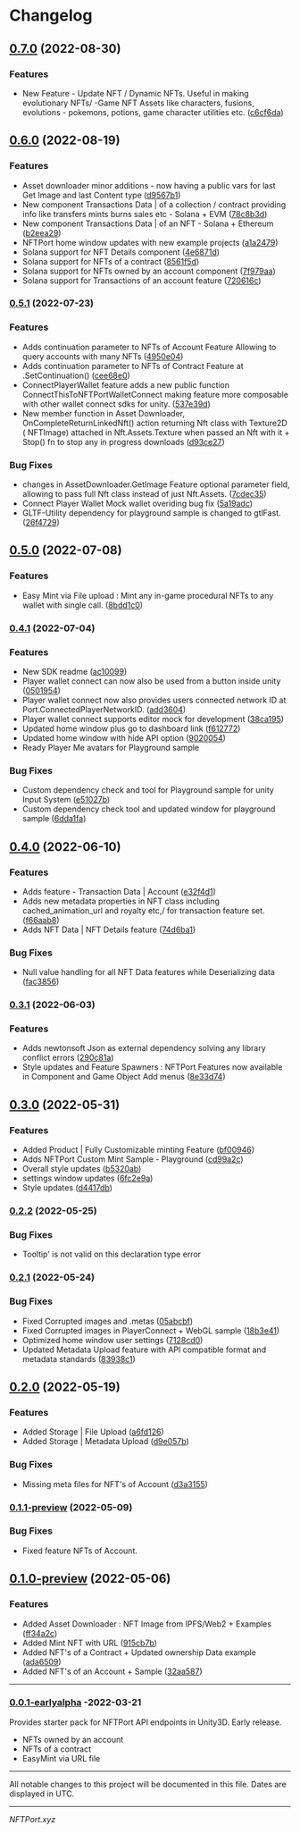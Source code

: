 # Changelog

## [0.7.0](https://github.com/nftport/nftport-unity/compare/v0.6.0...v0.7.0) (2022-08-30)


### Features

* New Feature - Update NFT / Dynamic NFTs. Useful in making evolutionary NFTs/ -Game NFT Assets like characters, fusions, evolutions - pokemons, potions, game character utilities etc. ([c6cf6da](https://github.com/nftport/nftport-unity/commit/c6cf6da399ecca00070da4b906ce387df0867961))

## [0.6.0](https://github.com/nftport/nftport-unity/compare/v0.5.1...v0.6.0) (2022-08-19)


### Features

* Asset downloader minor additions - now having a public vars for last Get Image and last Content type ([d9567b1](https://github.com/nftport/nftport-unity/commit/d9567b169b5b2c149f159f82364d84d57524230a))
* New component Transactions Data | of a collection / contract providing info like transfers mints burns sales etc - Solana + EVM ([78c8b3d](https://github.com/nftport/nftport-unity/commit/78c8b3d2d1a64715500e47f66599ec016ac827b3))
* New component Transactions Data | of an NFT -  Solana + Ethereum ([b2eea29](https://github.com/nftport/nftport-unity/commit/b2eea297bb50fc9690196eea5d6291e69522437e))
* NFTPort home window updates with new example projects ([a1a2479](https://github.com/nftport/nftport-unity/commit/a1a24790cbbe540923348949e4785589c0902411))
* Solana support for NFT Details component ([4e6871d](https://github.com/nftport/nftport-unity/commit/4e6871db39f799ab8bd43b2fe3d7e3d698904ec4))
* Solana support for NFTs of a contract ([8561f5d](https://github.com/nftport/nftport-unity/commit/8561f5d47ff3e0b0d69652b91c08b51cdbf9cf32))
* Solana support for NFTs owned by an account component ([7f979aa](https://github.com/nftport/nftport-unity/commit/7f979aaaeeead6e1cfbdc97ede900aa82d8e9b0b))
* Solana support for Transactions of an account feature ([720616c](https://github.com/nftport/nftport-unity/commit/720616c6e71b74a17f445ba344385660f03be3e6))

### [0.5.1](https://github.com/nftport/nftport-unity/compare/v0.5.0...v0.5.1) (2022-07-23)


### Features

* Adds continuation parameter to NFTs of Account Feature Allowing to query accounts with many NFTs ([4950e04](https://github.com/nftport/nftport-unity/commit/4950e04e4f873e9e2a45f026e8907845c647792f))
* Adds continuation parameter to NFTs of Contract Feature at .SetContinuation() ([cee68e0](https://github.com/nftport/nftport-unity/commit/cee68e0e2bba0ff949bfdad43acfbba37187e1cc))
* ConnectPlayerWallet feature adds a new public function ConnectThisToNFTPortWalletConnect making feature more composable with other wallet connect sdks for unity. ([537e39d](https://github.com/nftport/nftport-unity/commit/537e39d7590defdd0cd514450df5690e68c2df6c))
* New member function in Asset Downloader, OnCompleteReturnLinkedNft() action returning Nft class with Texture2D ( NFTImage) attached in Nft.Assets.Texture when passed an Nft with it + Stop() fn to stop any in progress downloads ([d93ce27](https://github.com/nftport/nftport-unity/commit/d93ce273c7708723dbc7937f7e1d6eae60423001))


### Bug Fixes

* changes in AssetDownloader.GetImage Feature optional parameter field, allowing to pass full Nft class instead of just Nft.Assets. ([7cdec35](https://github.com/nftport/nftport-unity/commit/7cdec35ddeb6d532504eb99a857f35efe9a5921b))
* Connect Player Wallet Mock wallet overiding bug fix ([5a19adc](https://github.com/nftport/nftport-unity/commit/5a19adc7398ebdc719c6add5ff207cfb8eb4a0a8))
* GLTF-Utility dependency for playground sample is changed to gtlFast. ([26f4729](https://github.com/nftport/nftport-unity/commit/26f4729e2b24e0d2ec579c725f01886d58919cde))

## [0.5.0](https://github.com/nftport/nftport-unity/compare/v0.4.1...v0.5.0) (2022-07-08)


### Features

* Easy Mint via File upload : Mint any in-game procedural NFTs to any wallet with single call. ([8bdd1c0](https://github.com/nftport/nftport-unity/commit/8bdd1c0229eb98dbaeaaff2a5753d4b4bd7f0132))

### [0.4.1](https://github.com/nftport/nftport-unity/compare/v0.4.0...v0.4.1) (2022-07-04)


### Features

* New SDK readme ([ac10099](https://github.com/nftport/nftport-unity/commit/ac1009968e225da6651b0f16f173b5cade690bc7))
* Player wallet connect can now also be used from a button inside unity ([0501954](https://github.com/nftport/nftport-unity/commit/0501954bcf7b9c9128b03912aad1325dfaaf0683))
* Player wallet connect now also provides users connected network ID at Port.ConnectedPlayerNetworkID. ([add3604](https://github.com/nftport/nftport-unity/commit/add3604015ca30f680d8092995f7ed7a11b186c0))
* Player wallet connect supports editor mock for development ([38ca195](https://github.com/nftport/nftport-unity/commit/38ca195a154d1fcd53329680f147430817bb34ca))
* Updated home window plus go to dashboard link ([f612772](https://github.com/nftport/nftport-unity/commit/f612772236537224496dc6c2706d3c8186a783b0))
* Updated home window with hide API option ([9020054](https://github.com/nftport/nftport-unity/commit/9020054ec1fe0bb852c00753b95b1a0b10dd1d97))
* Ready Player Me avatars for Playground sample


### Bug Fixes

* Custom dependency check and tool for Playground sample for unity Input System ([e51027b](https://github.com/nftport/nftport-unity/commit/e51027b62a487bea03ed19bfdcd2bd2049858de3))
* Custom dependency check tool and updated window for playground sample ([6dda1fa](https://github.com/nftport/nftport-unity/commit/6dda1fae4383ae2bb8f55514e2828b6dff4fe82f))

## [0.4.0](https://github.com/nftport/nftport-unity/compare/v0.3.1...v0.4.0) (2022-06-10)


### Features

* Adds feature - Transaction Data | Account ([e32f4d1](https://github.com/nftport/nftport-unity/commit/e32f4d176927e24d98093cdbb5fdfbbc7169822e))
* Adds new metadata properties in NFT class including cached_animation_url and royalty etc,/ for transaction feature set. ([f66aab8](https://github.com/nftport/nftport-unity/commit/f66aab8669f6d10a6fb1e475384f6a494342a83a))
* Adds NFT Data | NFT Details feature ([74d6ba1](https://github.com/nftport/nftport-unity/commit/74d6ba109eb780a52af02bc7ede3ba3b4fd258bd))


### Bug Fixes

* Null value handling for all NFT Data features while Deserializing data ([fac3856](https://github.com/nftport/nftport-unity/commit/fac38567df2ae50e4861e63184baaacbf5f7ee7c))

### [0.3.1](https://github.com/nftport/nftport-unity/compare/v0.3.0...v0.3.1) (2022-06-03)


### Features

* Adds newtonsoft Json as external dependency solving any library conflict errors ([290c81a](https://github.com/nftport/nftport-unity/commit/290c81aa17c148100c08c4946f9ecea4c011cd34))
* Style updates and Feature Spawners : NFTPort Features now available in Component and Game Object Add menus ([8e33d74](https://github.com/nftport/nftport-unity/commit/8e33d74d4438786743d55e358b81a418ff89298a))

## [0.3.0](https://github.com/nftport/nftport-unity/compare/v0.2.2...v0.3.0) (2022-05-31)


### Features

* Added  Product | Fully Customizable minting Feature ([bf00946](https://github.com/nftport/nftport-unity/commit/bf0094661fa686d9cf722354661df3428d2b2a83))
* Adds NFTPort Custom Mint Sample - Playground ([cd99a2c](https://github.com/nftport/nftport-unity/commit/cd99a2c7fe1efa9782809086673a5a5f5d7431f1))
* Overall style updates ([b5320ab](https://github.com/nftport/nftport-unity/commit/b5320abf80ecd3c15dd76630ad22b9040e9f1d4f))
* settings window updates ([6fc2e9a](https://github.com/nftport/nftport-unity/commit/6fc2e9a4e383e63a7cc5ed3735ba28b80354842d))
* Style updates ([d4417db](https://github.com/nftport/nftport-unity/commit/d4417dbd6f0156cd440455fd369f473739755dab))


### [0.2.2](https://github.com/nftport/nftport-unity/compare/v0.2.0...v0.2.2) (2022-05-25)


### Bug Fixes

* Tooltip' is not valid on this declaration type error

### [0.2.1](https://github.com/nftport/nftport-unity/compare/v0.2.0...v0.2.1) (2022-05-24)


### Bug Fixes

* Fixed Corrupted images and .metas ([05abcbf](https://github.com/nftport/nftport-unity/commit/05abcbf80a10dcd14d5a6863859945b5fdc72e1c))
* Fixed Corrupted images in PlayerConnect + WebGL  sample ([18b3e41](https://github.com/nftport/nftport-unity/commit/18b3e417ae16ba541ccc3ba2a1c402b454fb5da1))
* Optimized home window user settings ([7128cd0](https://github.com/nftport/nftport-unity/commit/7128cd0f3733cacedab14b3a6f1e15b1ab762531))
* Updated Metadata Upload feature with API compatible format and metadata standards ([83938c1](https://github.com/nftport/nftport-unity/commit/83938c137d3a29d78d1eadf8c19e0cbf810fd5e2))

## [0.2.0](https://github.com/nftport/nftport-unity/compare/v0.1.1-preview...v0.2.0) (2022-05-19)


### Features

* Added Storage | File Upload ([a6fd126](https://github.com/nftport/nftport-unity/commit/a6fd126a20371a5d9fbc26cf0298afd49d9e8c60))
* Added Storage | Metadata Upload ([d9e057b](https://github.com/nftport/nftport-unity/commit/d9e057b03c3991a71b7877d05ae70cc35ead15f4))


### Bug Fixes

* Missing meta files for NFT's of Account ([d3a3155](https://github.com/nftport/nftport-unity/commit/d3a31554471156c044cd71121991b36b1683d354))

### [0.1.1-preview](https://github.com/nftport/nftport-unity/compare/v0.1.0-preview...v0.1.1-preview) (2022-05-09)
### Bug Fixes

* Fixed feature NFTs of Account.
## [0.1.0-preview](https://github.com/nftport/nftport-unity/compare/v1.0.0...v0.1.0-preview) (2022-05-06)


### Features

* Added Asset Downloader : NFT Image from IPFS/Web2 + Examples ([ff34a2c](https://github.com/nftport/nftport-unity/commit/ff34a2c736c9d1b72dfb31d16689cbfed0c0483c))
* Added Mint NFT with URL ([915cb7b](https://github.com/nftport/nftport-unity/commit/915cb7ba8f5b73a69df26a6b773b7bcc63df0166))
* Added NFT's of a Contract + Updated ownership Data example ([ada6509](https://github.com/nftport/nftport-unity/commit/ada650900e642320c3f3665b18ced165356198a6))
* Added NFT's of an Account + Sample ([32aa587](https://github.com/nftport/nftport-unity/commit/32aa5877cde8b1c7760214bc72f0806ef0893d49))

-----

### [0.0.1-earlyalpha](https://github.com/nftport/nftport-unity/releases/tag/v0.0.1-earlyalpha) -2022-03-21

Provides starter pack for NFTPort API endpoints in Unity3D. Early release.

* NFTs owned by an account </br>
* NFTs of a contract </br>
* EasyMint via URL file </br>

-----
All notable changes to this project will be documented in this file. Dates are displayed in UTC.

-----
*NFTPort.xyz*